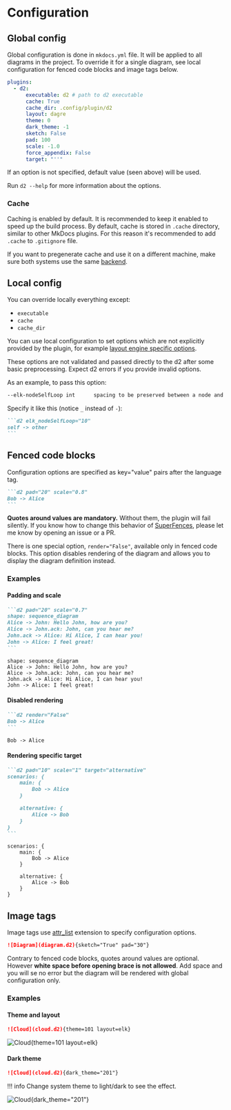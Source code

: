 # Configuration

## Global config

Global configuration is done in `mkdocs.yml` file. It will be applied to
all diagrams in the project. To override it for a single diagram, see local
configuration for fenced code blocks and image tags below.

```yaml
plugins:
  - d2:
      executable: d2 # path to d2 executable
      cache: True
      cache_dir: .config/plugin/d2
      layout: dagre
      theme: 0
      dark_theme: -1
      sketch: False
      pad: 100
      scale: -1.0
      force_appendix: False
      target: "''"
```

If an option is not specified, default value (seen above) will be used.

Run `d2 --help` for more information about the options.

### Cache

Caching is enabled by default. It is recommended to keep it enabled to
speed up the build process. By default, cache is stored in `.cache`
directory, similar to other MkDocs plugins. For this reason it's recommended
to add `.cache` to `.gitignore` file.

If you want to pregenerate cache and use it on a different machine, make
sure both systems use the same [backend](https://docs.python.org/3/library/dbm.html).

## Local config

You can override locally everything except:

* `executable`
* `cache`
* `cache_dir`

You can use local configuration to set options which are
not explicitly provided by the plugin, for example
[layout engine specific options](https://d2lang.com/tour/layouts/#layout-engines).

These options are not validated and passed directly to the d2 after some basic
preprocessing. Expect d2 errors if you provide invalid options.

As an example, to pass this option:

```bash
--elk-nodeSelfLoop int      spacing to be preserved between a node and its self loops
```

Specify it like this (notice `_` instead of `-`):

````md
```d2 elk_nodeSelfLoop="10"
self -> other
```
````

## Fenced code blocks

Configuration options are specified as key="value" pairs after the
language tag.

````md
```d2 pad="20" scale="0.8"
Bob -> Alice
```
````

**Quotes around values are mandatory.** Without them,
the plugin will fail silently. If you know how to change this behavior of
[SuperFences](https://facelessuser.github.io/pymdown-extensions/extensions/superfences/),
please let me know by opening an issue or a PR.

There is one special option, `render="False"`, available only in fenced code blocks.
This option disables rendering of the diagram and allows you to display
the diagram definition instead.

### Examples

#### Padding and scale

````md
```d2 pad="20" scale="0.7"
shape: sequence_diagram
Alice -> John: Hello John, how are you?
Alice -> John.ack: John, can you hear me?
John.ack -> Alice: Hi Alice, I can hear you!
John -> Alice: I feel great!
```
````

```d2 pad="20" scale="0.7"
shape: sequence_diagram
Alice -> John: Hello John, how are you?
Alice -> John.ack: John, can you hear me?
John.ack -> Alice: Hi Alice, I can hear you!
John -> Alice: I feel great!
```

#### Disabled rendering

````md
```d2 render="False"
Bob -> Alice
```
````

```d2 render="False"
Bob -> Alice
```

#### Rendering specific target

````md
```d2 pad="10" scale="1" target="alternative"
scenarios: {
    main: {
        Bob -> Alice
    }

    alternative: {
        Alice -> Bob
    }
}
```
````

```d2 pad="10" scale="1" target="alternative"
scenarios: {
    main: {
        Bob -> Alice
    }

    alternative: {
        Alice -> Bob
    }
}
```

## Image tags

Image tags use [attr_list](https://python-markdown.github.io/extensions/attr_list/)
extension to specify configuration options.

```md
![Diagram](diagram.d2){sketch="True" pad="30"}
```

Contrary to fenced code blocks, quotes around values are optional. However
**white space before opening brace is not allowed**. Add space and you will
se no error but the diagram will be rendered with global configuration only.

### Examples

#### Theme and layout

```md
![Cloud](cloud.d2){theme=101 layout=elk}
```

![Cloud](cloud.d2){theme=101 layout=elk}

#### Dark theme

```md
![Cloud](cloud.d2){dark_theme="201"}
```

!!! info
    Change system theme to light/dark to see the effect.

![Cloud](cloud.d2){dark_theme="201"}
